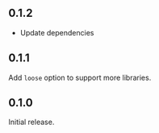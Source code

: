 ## 0.1.2

- Update dependencies

## 0.1.1

Add `loose` option to support more libraries.

## 0.1.0

Initial release.
